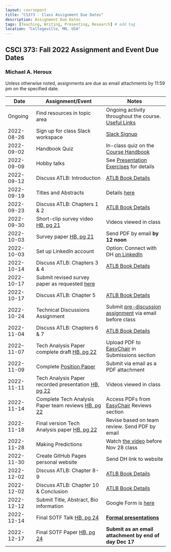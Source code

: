 ```yaml
---
layout: coursepost
title: "CS373 - Class Assignment Due Dates"
description: Assignment Due Dates
tags: [Teaching, Writing, Presenting, Research] # add tag
location: "Collegeville, MN, USA"
---
```


## CSCI 373: Fall 2022 Assignment and Event Due Dates

### Michael A. Heroux

Unless otherwise noted, assignments are due as email attachments by 11:59 pm on the specified date.

| **Date** | **Assignment/Event** | **Notes** |
| ---------- | --- | --- |
| Ongoing | Find resources in topic area | Ongoing activity throughout the course. [Useful Links](https://maherou.github.io/Teaching/files/CS373/CS373-Links/) |
| 2022-08-26 | Sign up for class Slack workspace | [Slack Signup](https://join.slack.com/t/collegevillef22cs373/shared_invite/zt-1enyc1d7p-PczuPKT6SjbKHyS_N_F_VA)  |
| 2022-09-02 | Handbook Quiz | In-class quiz on the [Course Handbook](../CSCI373CourseHandbookLatestEdition.pdf) |
| 2022-09-09 | Hobby talks | See [Presentation Exercises](https://collegeville.github.io/Orator/PresentationsThatWork/) for details |
| 2022-09-12 | Discuss ATLB: Introduction | [ATLB Book Details](../ATLB-Discussion) |
| 2022-09-19 | Titles and Abstracts | Details [here](https://collegeville.github.io/Scribe/TitlesAndAbstractsThatWork/) |
| 2022-09-23 | Discuss ATLB: Chapters 1 & 2 | [ATLB Book Details](../ATLB-Discussion) |
| 2022-09-30 | Short-clip survey video [HB, pg 21](../CSCI373CourseHandbookLatestEdition.pdf) | Videos viewed in class  | 
| 2022-10-03 | Survey paper [HB, pg 21](../CSCI373CourseHandbookLatestEdition.pdf) | Send PDF by email **by 12 noon** |
| 2022-10-03 | Set up LinkedIn account | Option: Connect with DH [on LinkedIn](https://in.linkedin.com/in/michael-heroux-763590) |
| 2022-10-14 | Discuss ATLB: Chapters 3 & 4 | [ATLB Book Details](../ATLB-Discussion) |
| 2022-10-17 |Submit revised survey paper as requested [here](https://collegeville.github.io/Scribe/BetterTechnicalWriting/) | |
| 2022-10-17 | Discuss ATLB: Chapter 5 | [ATLB Book Details](../ATLB-Discussion) |
| 2022-10-24 | Technical Discussions Assignment | Submit [pre-discussion assignment](https://collegeville.github.io/Orator/DiscussionsThatWork/) via email before class |
| 2022-11-04 | Discuss ATLB: Chapters 6 & 7 | [ATLB Book Details](../ATLB-Discussion) |
 2022-11-07 | Tech Analysis Paper complete draft [HB, pg 22](../CSCI373CourseHandbookLatestEdition.pdf) | Upload PDF to [EasyChair](https://easychair.org/conferences/?conf=fall2022tap) in Submissions section |
| 2022-11-09 | Complete [Position Paper](https://collegeville.github.io/Scribe/PositionPapers/) | Submit via email as a PDF attachment | 
| 2022-11-11 | Tech Analysis Paper recorded presentation [HB, pg 22](../CSCI373CourseHandbookLatestEdition.pdf) | Videos viewed in class|
| 2022-11-14 | Complete Tech Analysis Paper team reviews [HB, pg 22](../CSCI373CourseHandbookLatestEdition.pdf) | Access PDFs from [EasyChair](https://easychair.org/conferences/?conf=fall2022tap) Reviews section |
| 2022-11-18 | Final version Tech Analysis paper [HB, pg 22](../CSCI373CourseHandbookLatestEdition.pdf) | Revise based on team review. Send PDF by email |
| 2022-11-28 | Making Predictions | Watch [the video](https://collegeville.github.io/Scribe/PredictionsThatWork/) before Nov 28 class |
| 2022-11-30 | Create GitHub Pages personal website | Send DH link to website |
| 2022-12-02 | Discuss ATLB: Chapter 8-9 | [ATLB Book Details](../ATLB-Discussion) |
| 2022-12-02 | Discuss ATLB: Chapter 10 & Conclusion | [ATLB Book Details](../ATLB-Discussion) |
| 2022-12-12 | Submit Title, Abstract, Bio information | Google Form is [here](https://forms.gle/ScuC4Ca7xn1zfhaP6) |
| 2022-12-14 | Final SOTF Talk [HB, pg 24](../CSCI373CourseHandbookLatestEdition.pdf) | [**Formal presentations**](../2022-Fall-Final-Presentation-Schedule) |
| 2022-12-17 | Final SOTF Paper [HB, pg 24](../CSCI373CourseHandbookLatestEdition.pdf) | **Submit as an email attachment by end of day Dec 17** |
